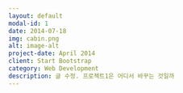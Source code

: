 ```yaml
---
layout: default
modal-id: 1
date: 2014-07-18
img: cabin.png
alt: image-alt
project-date: April 2014
client: Start Bootstrap
category: Web Development
description: 글 수정. 프로젝트1은 어디서 바꾸는 것일까 
---
```

